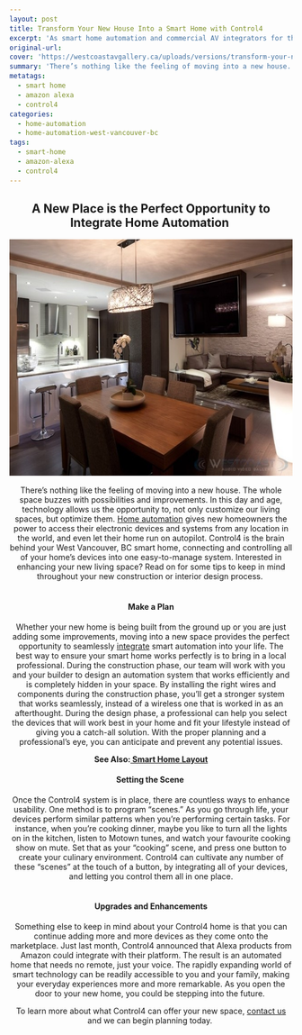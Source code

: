 ```yaml
---
layout: post
title: Transform Your New House Into a Smart Home with Control4
excerpt: 'As smart home automation and commercial AV integrators for the Vancouver region, we pride in providing you with a smart system with added convenience and style.'
original-url:
cover: 'https://westcoastavgallery.ca/uploads/versions/transform-your-new-house-into-a-smart-home-with-control4---x0-0-800-533-630-420x---.jpg'
summary: 'There’s nothing like the feeling of moving into a new house. The whole space buzzes with possibilities and improvements. In this day and age, technology allows us the opportunity to, not only customize our living spaces, but optimize them. Home automation gives new homeowners the power to access their electronic devices and systems from any location in the world, and even let their home run on autopilot. Control4 is the brain behind your West Vancouver, BC smart home, connecting and controlling all of your home’s devices into one easy-to-manage system. Interested in enhancing your new living space? Read on for some tips to keep in mind throughout your new construction or interior design process.'
metatags:
  - smart home
  - amazon alexa
  - control4
categories: 
  - home-automation
  - home-automation-west-vancouver-bc
tags:
  - smart-home
  - amazon-alexa
  - control4
---
```



<div class="post-body entry-content" id="post-body-4174872115541856377" itemprop="description articleBody">

<div style="text-align: center;"><h2>A New Place is the Perfect Opportunity to Integrate Home Automation&nbsp;</h2>

<img alt="" width="630" height="420" src="/uploads/versions/transform-your-new-house-into-a-smart-home-with-control4---x0-0-800-533-630-420x---.jpg" />

<p>There&rsquo;s nothing like the feeling of moving into a new house. The whole space buzzes with possibilities and improvements. In this day and age, technology allows us the opportunity to, not only customize our living spaces, but optimize them. <a href="https://westcoastavgallery.ca/services/residential#homecontrol">Home automation</a> gives new homeowners the power to access their electronic devices and systems from any location in the world, and even let their home run on autopilot. Control4 is the brain behind your West Vancouver, BC smart home, connecting and controlling all of your home&rsquo;s devices into one easy-to-manage system. Interested in enhancing your new living space? Read on for some tips to keep in mind throughout your new construction or interior design process.&nbsp;</p><h4><br />Make a Plan</h4><p>Whether your new home is being built from the ground up or you are just adding some improvements, moving into a new space provides the perfect opportunity to seamlessly <a href="https://westcoastavgallery.ca/demos/virtual-demo">integrate</a> smart automation into your life. The best way to ensure your smart home works perfectly is to bring in a local professional. During the construction phase, our team will work with you and your builder to design an automation system that works efficiently and is completely hidden in your space. By installing the right wires and components during the construction phase, you&rsquo;ll get a stronger system that works seamlessly, instead of a wireless one that is worked in as an afterthought. During the design phase, a professional can help you select the devices that will work best in your home and fit your lifestyle instead of giving you a catch-all solution. With the proper planning and a professional&rsquo;s eye, you can anticipate and prevent any potential issues.</p><p><strong>See Also:<a href="https://westcoastavgallery.ca/demos/smart-home-layout"> Smart Home Layout</a></strong></p><h4>Setting the Scene&nbsp;</h4><p>Once the Control4 system is in place, there are countless ways to enhance usability. One method is to program &ldquo;scenes.&rdquo; As you go through life, your devices perform similar patterns when you&rsquo;re performing certain tasks. For instance, when you&rsquo;re cooking dinner, maybe you like to turn all the lights on in the kitchen, listen to Motown tunes, and watch your favourite cooking show on mute. Set that as your &ldquo;cooking&rdquo; scene, and press one button to create your culinary environment. Control4 can cultivate any number of these &ldquo;scenes&rdquo; at the touch of a button, by integrating all of your devices, and letting you control them all in one place.</p><h4><br />Upgrades and Enhancements</h4><p>Something else to keep in mind about your Control4 home is that you can continue adding more and more devices as they come onto the marketplace. Just last month, Control4 announced that Alexa products from Amazon could integrate with their platform. The result is an automated home that needs no remote, just your voice. The rapidly expanding world of smart technology can be readily accessible to you and your family, making your everyday experiences more and more remarkable. As you open the door to your new home, you could be stepping into the future.&nbsp;</p><p>To learn more about what Control4 can offer your new space, <a href="https://westcoastavgallery.ca/contact">contact us</a> and we can begin planning today.&nbsp;<br />&nbsp;</p></div><div class="separator" style="clear: both; text-align: center;">&nbsp;</div><div style="clear: both;">&nbsp;</div></div>

